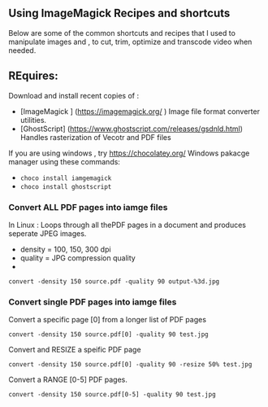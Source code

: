 ## Using ImageMagick  Recipes and shortcuts

Below are some of the common shortcuts and recipes that I used to manipulate images and  , to cut, trim, optimize and transcode video when  needed. 

## REquires:
Download and install recent copies of :
  * [ImageMagick ] (https://imagemagick.org/ )  Image file format converter  utilities.
  * [GhostScript] (https://www.ghostscript.com/releases/gsdnld.html) Handles rasterization of Vecotr and PDF files

If you are using windows , try https://chocolatey.org/  Windows pakacge manager using these commands:
  * `choco install iamgemagick`
  * `choco install ghostscript` 

### Convert ALL PDF pages into iamge files
In Linux : Loops through all thePDF pages in  a document and produces seperate JPEG images.
  * density = 100, 150, 300 dpi
  * quality = JPG compression quality
  * 
```convert -density 150 source.pdf -quality 90 output-%3d.jpg```

### Convert single PDF pages into iamge files

Convert a specific page [0] from a longer list of PDF pages 

```convert -density 150 source.pdf[0] -quality 90 test.jpg```

Convert and RESIZE a speific PDF page

```convert -density 150 source.pdf[0] -quality 90 -resize 50% test.jpg```

Convert a RANGE [0-5] PDF pages.

```convert -density 150 source.pdf[0-5] -quality 90 test.jpg```
